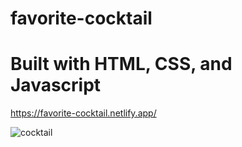 # favorite-cocktail

# Built with HTML, CSS, and Javascript

https://favorite-cocktail.netlify.app/




![cocktail](https://user-images.githubusercontent.com/24884380/168692175-472278e9-b683-4add-9467-e82d88a2ff88.jpg)
